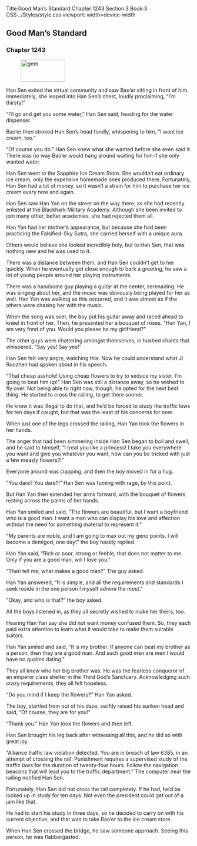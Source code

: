 Title:Good Man’s Standard 
Chapter:1243 
Section:3 
Book:3 
CSS:../Styles/style.css 
viewport: width=device-width
  
## Good Man’s Standard
### Chapter 1243
  
<figure>
	<img src="../Images/gem.gif" alt="gem" id="gem" width="120" height="60" />
</figure>
  

  
Han Sen exited the virtual community and saw Bao’er sitting in front of him. Immediately, she leaped into Han Sen’s chest, loudly proclaiming, “I’m thirsty!”

“I’ll go and get you some water,” Han Sen said, heading for the water dispenser.

Bao’er then stroked Han Sen’s head fondly, whispering to him, “I want ice cream, too.”

“Of course you do.” Han Sen knew what she wanted before she even said it. There was no way Bao’er would hang around waiting for him if she only wanted water.

Han Sen went to the Sapphire Ice Cream Store. She wouldn’t eat ordinary ice cream, only the expensive homemade ones produced there. Fortunately, Han Sen had a lot of money, so it wasn’t a strain for him to purchase her ice cream every now and again.

Han Sen saw Han Yan on the street on the way there, as she had recently enlisted at the Blackhark Military Academy. Although she been invited to join many other, better academies, she had rejected them all.

Han Yan had her mother’s appearance, but because she had been practicing the Falsified-Sky Sutra, she carried herself with a unique aura.

Others would believe she looked incredibly holy, but to Han Sen, that was nothing new and he was used to it.

There was a distance between them, and Han Sen couldn’t get to her quickly. When he eventually got close enough to bark a greeting, he saw a lot of young people around her playing instruments.

There was a handsome guy playing a guitar at the center, serenading. He was singing about her, and the music was obviously being played for her as well. Han Yan was walking as this occurred, and it was almost as if the others were chasing her with the music.

When the song was over, the boy put his guitar away and raced ahead to kneel in front of her. Then, he presented her a bouquet of roses. “Han Yan, I am very fond of you. Would you please be my girlfriend?”

The other guys were chattering amongst themselves, in hushed chants that whispered, “Say yes! Say yes!”

Han Sen felt very angry, watching this. Now he could understand what Ji Ruozhen had spoken about in his speech.

“That cheap asshole! Using cheap flowers to try to seduce my sister. I’m going to beat him up!” Han Sen was still a distance away, so he wished to fly over. Not being able to right now, though, he opted for the next best thing. He started to cross the railing, to get there sooner.

He knew it was illegal to do that, and he’d be forced to study the traffic laws for ten days if caught, but that was the least of his concerns for now.

When just one of the legs crossed the railing, Han Yan took the flowers in her hands.

The anger that had been simmering inside Han Sen began to boil and swell, and he said to himself, “I treat you like a princess! I take you everywhere you want and give you whatever you want, how can you be tricked with just a few measly flowers?!”

Everyone around was clapping, and then the boy moved in for a hug.

“You dare? You dare?!” Han Sen was fuming with rage, by this point.

But Han Yan then extended her arms forward, with the bouquet of flowers resting across the palms of her hands.

Han Yan smiled and said, “The flowers are beautiful, but I want a boyfriend who is a good man. I want a man who can display his love and affection without the need for something material to represent it.”

“My parents are noble, and I am going to max out my geno points. I will become a demigod, one day!” the boy hastily replied.

Han Yan said, “Rich or poor, strong or feeble, that does not matter to me. Only if you are a good man, will I love you.”

“Then tell me, what makes a good man?” The guy asked.

Han Yan answered, “It is simple, and all the requirements and standards I seek reside in the one person I myself admire the most.”

“Okay, and who is that?” the boy asked.

All the boys listened in, as they all secretly wished to make her theirs, too.

Hearing Han Yan say she did not want money confused them. So, they each paid extra attention to learn what it would take to make them suitable suitors.

Han Yan smiled and said, “It is my brother. If anyone can beat my brother as a person, then they are a good man. And such good men are men I would have no qualms dating.”

They all knew who her big brother was. He was the fearless conqueror of an emperor class shelter in the Third God’s Sanctuary. Acknowledging such crazy requirements, they all felt hopeless.

“Do you mind if I keep the flowers?” Han Yan asked.

The boy, startled from out of his daze, swiftly raised his sunken head and said, “Of course, they are for you!”

“Thank you.” Han Yan took the flowers and then left.

Han Sen brought his leg back after witnessing all this, and he did so with great joy.

“Alliance traffic law violation detected. You are in breach of law 6385, in an attempt of crossing the rail. Punishment requires a supervised study of the traffic laws for the duration of twenty-four hours. Follow the navigation beacons that will lead you to the traffic department.” The computer near the railing notified Han Sen.

Fortunately, Han Sen did not cross the rail completely. If he had, he’d be locked up in study for ten days. Not even the president could get out of a jam like that.

He had to start his study in three days, so he decided to carry on with his current objective, and that was to take Bao’er to the ice cream store.

When Han Sen crossed the bridge, he saw someone approach. Seeing this person, he was flabbergasted.